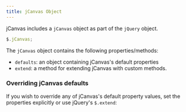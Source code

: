 ```yaml
---
title: jCanvas Object
---
```


jCanvas includes a `jCanvas` object as part of the `jQuery` object.

```js
$.jCanvas;
```

The `jCanvas` object contains the following properties/methods:

- `defaults`: an object containing jCanvas's default properties
- `extend`: a method for extending jCanvas with custom methods.

### Overriding jCanvas defaults

If you wish to override any of jCanvas's default property values, set the properties explicitly or use jQuery's `$.extend`:
